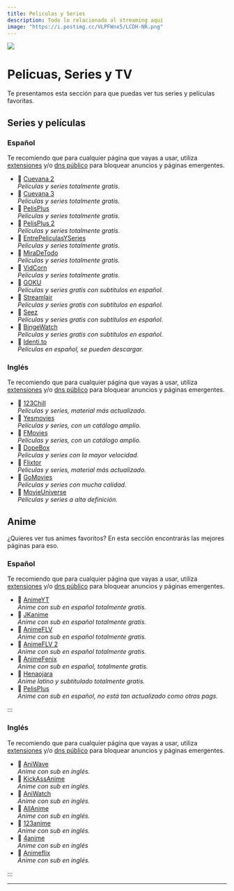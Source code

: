 ```yaml
---
title: Peliculas y Series
description: Todo lo relacionado al streaming aquí
image: "https://i.postimg.cc/VLPFWnx5/LCDH-NR.png"
---
```

![](https://i.postimg.cc/1XGyJ4dn/TV.png)
# Pelicuas, Series y TV


Te presentamos esta sección para que puedas ver tus series y películas favoritas.


## Series y películas


### **Español**

Te recomiendo que para cualquier página que vayas a usar, utiliza [extensiones](https://lcdh.tech/inicio/i-seguridad/#extensiones) y/o [dns público](https://lcdh.tech/inicio/i-seguridad/#adguard-dns) para bloquear anuncios y páginas emergentes.

- 🍩 [Cuevana 2](https://www.cuevana2espanol.net/)     
  *Películas y series totalmente gratis.*
- 🍩 [Cuevana 3](https://cuevana.si/)     
  *Películas y series totalmente gratis.*
- 🍩 [PelisPlus](https://ww1.pelisplushd.lat/)     
  *Películas y series totalmente gratis.*
- 🍩 [PelisPlus 2](https://pelisplus.so/)     
  *Películas y series totalmente gratis.*
- 🍩 [EntrePeliculasYSeries](https://entrepeliculasyseries.nz/)     
  *Películas y series totalmente gratis.*
- 🍩 [MiraDeTodo](https://miradetodo.de/)     
  *Películas y series totalmente gratis.*
- 🍩 [VidCorn](https://vidcorn.es/)     
  *Películas y series totalmente gratis.*
- 🍩 [GOKU](https://goku.sx/)     
  *Películas y series gratis con subtitulos en español.*
- 🍩 [Streamlair](https://streamlairtv.com/)     
  *Películas y series gratis con subtítulos en español.*
- 🍩 [Seez](https://seez.su/)     
  *Películas y series gratis con subtítulos en español.*
- 🍩 [BingeWatch](https://bingewatch.to/home)     
  *Películas y series gratis con subtítulos en español.*
- 🍩 [Identi.to](https://identi.io/)     
  *Películas en español, se pueden descargar.*


### **Inglés**

Te recomiendo que para cualquier página que vayas a usar, utiliza [extensiones](https://lcdh.tech/inicio/i-seguridad/#extensiones) y/o [dns público](https://lcdh.tech/inicio/i-seguridad/#adguard-dns) para bloquear anuncios y páginas emergentes.

- 🍩 [123Chill](https://123chill.site/)     
  *Películas y series, material más actualizado.*
- 🍩 [Yesmovies](https://yesmovies.ag/)     
  *Películas y series, con un catálogo amplio.*
- 🍩 [FMovies](https://fmoviesz.to/home)     
  *Películas y series, con un catálogo amplio.*
- 🍩 [DopeBox](https://dopebox.to/)     
  *Películas y series con la mayor velocidad.*
- 🍩 [Flixtor](https://flixtorz.to/)     
  *Películas y series, material más actualizado.*
- 🍩 [GoMovies](https://gomovies.sx/)     
  *Películas y series con mucha calidad.*
- 🍩 [MovieUniverse](https://movieuniverse.se/)     
  *Películas y series a alta definición.*


## Anime


¿Quieres ver tus animes favoritos? En esta sección encontrarás las mejores páginas para eso.


### **Español**

Te recomiendo que para cualquier página que vayas a usar, utiliza [extensiones](https://lcdh.tech/inicio/i-seguridad/#extensiones) y/o [dns público](https://lcdh.tech/inicio/i-seguridad/#adguard-dns) para bloquear anuncios y páginas emergentes.

- 🍩 [AnimeYT](https://animeyt.es/)     
  *Anime con sub en español totalmente gratis.*
- 🍩 [JKanime](https://jkanime.net/)     
  *Anime con sub en español totalmente gratis.*
- 🍩 [AnimeFLV](https://www3.animeflv.net/)     
  *Anime con sub en español totalmente gratis.*
- 🍩 [AnimeFLV 2](https://animeflv.io/)     
  *Anime con sub en español totalmente gratis.*
- 🍩 [AnimeFenix](https://animefenix.tv/zerotwo)     
  *Anime con sub en español, totalmente gratis.*
- 🍩 [Henaojara](https://wvw.henaojara.com/)     
  *Anime latino y subtitulado totalmente gratis.*
- 🍩 [PelisPlus](https://pelisplus.so/)     
  *Anime con sub en español, no está tan actualizado como otras pags.*

:::

### **Inglés**

Te recomiendo que para cualquier página que vayas a usar, utiliza [extensiones](https://lcdh.tech/inicio/i-seguridad/#extensiones) y/o [dns público](https://lcdh.tech/inicio/i-seguridad/#adguard-dns) para bloquear anuncios y páginas emergentes.

- 🍩 [AniWave](https://aniwave.to/)     
  *Anime con sub en inglés.*
- 🍩 [KickAssAnime](https://www2.kickassanime.ro/)     
  *Anime con sub en inglés.*
- 🍩 [AniWatch](https://aniwatch.to/)     
  *Anime con sub en inglés.*
- 🍩 [AllAnime](https://allanime.to/)     
  *Anime con sub en inglés.*
- 🍩 [123anime](https://123anime.info/)     
  *Anime con sub en inglés.*
- 🍩 [4anime](https://4anime.gg/)     
  *Anime con sub en inglés*
- 🍩 [Animeflix](https://animeflix.live/)     
  *Anime con sub en inglés.*

:::

---



